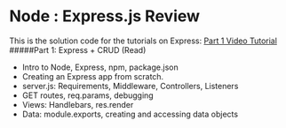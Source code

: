 # Node : Express.js Review

This is the solution code for the tutorials on Express:
[Part 1 Video Tutorial](https://youtu.be/8QwUJUmcrZU)
#####Part 1: Express + CRUD (Read)
- Intro to Node, Express, npm, package.json
- Creating an Express app from scratch.
- server.js: Requirements, Middleware, Controllers, Listeners
- GET routes, req.params, debugging
- Views: Handlebars, res.render
- Data: module.exports, creating and accessing data objects
